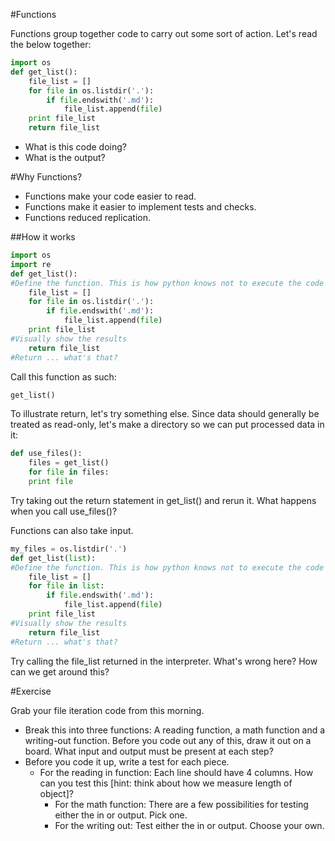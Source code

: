 #Functions

Functions group together code to carry out some sort of action. Let's read the below together:

```Python
import os
def get_list():
    file_list = []
    for file in os.listdir('.'):
        if file.endswith('.md'):
            file_list.append(file)
    print file_list
    return file_list

```

+ What is this code doing?
+ What is the output?


#Why Functions?

+ Functions make your code easier to read.
+ Functions make it easier to implement tests and checks.
+ Functions reduced replication. 

##How it works

```Python
import os
import re
def get_list():
#Define the function. This is how python knows not to execute the code now, but to save it until 'called'
    file_list = []
    for file in os.listdir('.'):
        if file.endswith('.md'):
            file_list.append(file)
    print file_list
#Visually show the results
    return file_list
#Return ... what's that?

```
Call this function as such:

```Python
get_list()
```

To illustrate return, let's try something else. Since data should generally be treated as read-only, let's make a directory so we can put processed data in it:

```Python
def use_files():
    files = get_list()
    for file in files:
	print file

```

Try taking out the return statement in get_list() and rerun it. What happens when you call use_files()?

Functions can also take input.

```Python
my_files = os.listdir('.')
def get_list(list):
#Define the function. This is how python knows not to execute the code now, but to save it until 'called'
    file_list = []
    for file in list:
        if file.endswith('.md'):
            file_list.append(file)
    print file_list
#Visually show the results
    return file_list
#Return ... what's that?
```

Try calling the file_list returned in the interpreter. What's wrong here? How can we get around this? 

#Exercise

Grab your file iteration code from this morning. 

+ Break this into three functions: A reading function, a math function and a writing-out function. Before you code out any of this, draw it out on a board. What input and output must be present at each step?
+ Before you code it up, write a test for each piece. 
	+ For the reading in function: Each line should have 4 columns. How can you test this [hint: think about how we measure length of object]?
        + For the math function: There are a few possibilities for testing either the in or output. Pick one.
        + For the writing out: Test either the in or output. Choose your own.

















